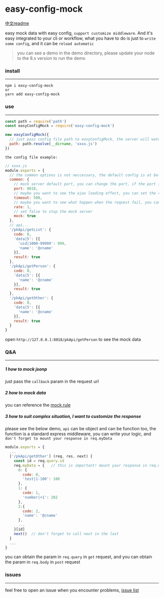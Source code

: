 # easy-config-mock
[中文readme](https://github.com/nwa2018/easy-config-mock/blob/master/README-ZH.md)

easy mock data with easy config, `support customize middleware`. And it's easy integrated to your cli or workflow, what you have to do is just to `write some config`, and it can be `reload automatic`

> you can see a demo in the demo directory, please update your node to the 8.x version to run the demo

### install
--------
```
npm i easy-config-mock
or
yarn add easy-config-mock
```

### use
--------
``` javascript
const path = require('path')
const easyConfigMock = require('easy-config-mock')

new easyConfigMock({
  // just pass config file path to easyConfigMock, the server will watch this file and reload dynamic
  path: path.resolve(__dirname, 'xxxx.js')
})
```
`the config file example:`
``` javascript
// xxxx.js
module.exports = {
  // the common options is not neccessary, the default config is at bellow
  common: {
    // mock server default port, you can change the port, if the port is used, it will be changed automatic
    port: 8018,
    // maybe you want to see the ajax loading effect, you can set the request delay
    timeout: 500,
    // maybe you want to see what happen when the request fail, you can set the rate to 0, rate range between 0~1, mean the success rate
    rate: 1,
    // set false to stop the mock server
    mock: true
  },
  // api...
  '/pkApi/getList': {
    code: 0,
    'data|5': [{
      'uid|1000-99999': 999,
      'name': '@cname'
    }],
    result: true
  },
  '/pkApi/getPerson': {
    code: 0,
    'data|5': [{
      'name': '@cname'
    }],
    result: true
  },
  '/pkApi/getOther': {
    code: 0,
    'data|5': [{
      'name': '@cname'
    }],
    result: true
  }
}
```
open `http://127.0.0.1:8018/pkApi/getPerson` to see the mock data

### Q&A
--------
##### 1 how to mock jsonp
just pass the `callback` param in the request url
##### 2 how to mock data
you can reference the [mock rule](http://mockjs.com/examples.html)
##### 3 how to suit complex situation, I want to customize the response
please see the below demo, `api` can be object and can be function too, the function is a standard express middleware, you can write your logic, and `don't forget to mount your response in req.myData`
``` javascript
module.exports = {
  ...
  ['/pkApi/getOther'] (req, res, next) {
    const id = req.query.id
    req.myData = {   // this is important! mount your response in req.myData
      0: {
        code: 0,
        'test|1-100': 100
      },
      1: {
        code: 1,
        'number|+1': 202
      },
      2:{
        code: 2,
        'name': '@cname'
      },
      ...
    }[id]
    next()  // don't forget to call next in the last
  }
  ...
}
```
you can obtain the param in `req.query` in `get` request, and you can obtain the param in `req.body` in `post` request

### issues
-----------
feel free to open an issue when you encounter problems, [issue list](https://github.com/nwa2018/easy-config-mock/issues)
